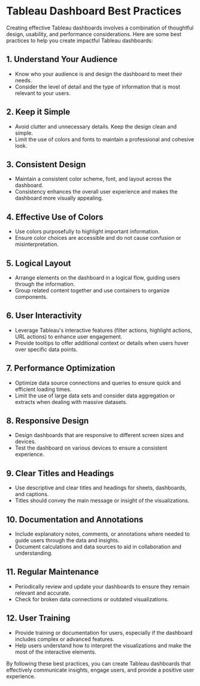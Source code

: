 # Tableau Dashboard Best Practices

Creating effective Tableau dashboards involves a combination of thoughtful design, usability, and performance considerations. Here are some best practices to help you create impactful Tableau dashboards:

## 1. Understand Your Audience

- Know who your audience is and design the dashboard to meet their needs.
- Consider the level of detail and the type of information that is most relevant to your users.

## 2. Keep it Simple

- Avoid clutter and unnecessary details. Keep the design clean and simple.
- Limit the use of colors and fonts to maintain a professional and cohesive look.

## 3. Consistent Design

- Maintain a consistent color scheme, font, and layout across the dashboard.
- Consistency enhances the overall user experience and makes the dashboard more visually appealing.

## 4. Effective Use of Colors

- Use colors purposefully to highlight important information.
- Ensure color choices are accessible and do not cause confusion or misinterpretation.

## 5. Logical Layout

- Arrange elements on the dashboard in a logical flow, guiding users through the information.
- Group related content together and use containers to organize components.

## 6. User Interactivity

- Leverage Tableau's interactive features (filter actions, highlight actions, URL actions) to enhance user engagement.
- Provide tooltips to offer additional context or details when users hover over specific data points.

## 7. Performance Optimization 

- Optimize data source connections and queries to ensure quick and efficient loading times.
- Limit the use of large data sets and consider data aggregation or extracts when dealing with massive datasets.

## 8. Responsive Design

- Design dashboards that are responsive to different screen sizes and devices.
- Test the dashboard on various devices to ensure a consistent experience.

## 9. Clear Titles and Headings

- Use descriptive and clear titles and headings for sheets, dashboards, and captions.
- Titles should convey the main message or insight of the visualizations.

## 10. Documentation and Annotations

- Include explanatory notes, comments, or annotations where needed to guide users through the data and insights.
- Document calculations and data sources to aid in collaboration and understanding.

## 11. Regular Maintenance

- Periodically review and update your dashboards to ensure they remain relevant and accurate.
- Check for broken data connections or outdated visualizations.

## 12. User Training

- Provide training or documentation for users, especially if the dashboard includes complex or advanced features.
- Help users understand how to interpret the visualizations and make the most of the interactive elements.

By following these best practices, you can create Tableau dashboards that effectively communicate insights, engage users, and provide a positive user experience.

